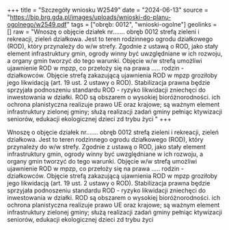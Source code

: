 +++
title = "Szczegóły wniosku W2549"
date = "2024-06-13"
source = "https://bip.brg.gda.pl/images/uploads/wnioski-do-planu-ogolnego/w2549.pdf"
tags = ["obręb: 0012", "wnioski-ogolne"]
geolinks = []
raw = "Wnoszę o objęcie działek nr....... obręb 0012 strefą zieleni i rekreacji, zieleń działkowa. Jest to teren rodzinnego ogrodu działkowego (ROD), który przynależy do w/w strefy. Zgodnie z ustawą o ROD, jako stały element infrastruktury gmin, ogrody winny być uwzględniane w ich rozwoju, a organy gmin tworzyć do tego warunki. Objęcie w/w strefą umożliwi ujawnienie ROD w mpzp, co przełoży się na prawa ..... rodzin - działkowców. Objęcie strefą zakazującą ujawnienia ROD w mpzp groziłoby jego likwidacją (art. 19 ust. 2 ustawy o ROD). Stabilizacja prawna będzie sprzyjała podnoszeniu standardu ROD - ryzyko likwidacji zniechęci do inwestowania w działki. ROD są obszarem o wysokiej bioróżnorodności. ich ochrona planistyczna realizuje prawo UE oraz krajowe; są ważnym element infrastruktury zielonej gminy; służą realizacji zadań gminy pełniąc ktywizacji seniorów, edukacji ekologicznej dzieci zd trybu życi "
+++

Wnoszę o objęcie działek nr....... obręb 0012 strefą zieleni i rekreacji, zieleń działkowa. Jest
to teren rodzinnego ogrodu działkowego (ROD), który przynależy do w/w strefy. Zgodnie z ustawą o ROD, jako
stały element infrastruktury gmin, ogrody winny być uwzględniane w ich rozwoju, a organy gmin tworzyć do
tego warunki. Objęcie w/w strefą umożliwi ujawnienie ROD w mpzp, co przełoży się na prawa ..... rodzin -
działkowców. Objęcie strefą zakazującą ujawnienia ROD w mpzp groziłoby jego likwidacją (art. 19 ust. 2
ustawy o ROD). Stabilizacja prawna będzie sprzyjała podnoszeniu standardu ROD - ryzyko likwidacji zniechęci
do inwestowania w działki. ROD są obszarem o wysokiej bioróżnorodności. ich ochrona planistyczna realizuje
prawo UE oraz krajowe; są ważnym element infrastruktury zielonej gminy; służą realizacji zadań gminy pełniąc
ktywizacji seniorów, edukacji ekologicznej dzieci zd trybu życi



